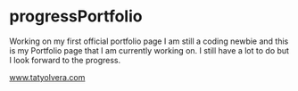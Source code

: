 # progressPortfolio
Working on my first official portfolio page
I am still a coding newbie and this is my Portfolio page that I am currently working on. 
I still have a lot to do but I look forward to the progress.

www.tatyolvera.com
